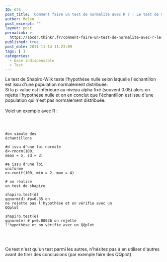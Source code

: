 ```yaml
---
ID: 676
post_title: 'Comment faire un test de normalité avec R ? : Le test de Shapiro-Wilk'
author: Melen
post_excerpt: ""
layout: post
permalink: >
  https://abcdr.thinkr.fr/comment-faire-un-test-de-normalite-avec-r-le-test-de-shapiro-wilk/
published: true
post_date: 2011-11-14 11:23:09
tags: [ ]
categories:
  - base indispensable
  - Test
---
```

Le test de Shapiro-Wilk teste l'hypothèse nulle selon laquelle l'échantillon est issu d'une population normalement distribuée. <br />Si la p-value est inférieure au niveau alpha fixé (souvent 0.05) alors on rejette l'hypothèse nulle et on en conclut que l'échantillon est issu d'une population qui n'est pas normalement distribuée.<br /><br />Voici un exemple avec R :<br /><br /> <pre><code><br /><br />#on simule des échantillons<br /><br />#d issu d'une loi normale<br />d&lt;-rnorm(100, mean = 5, sd = 3)<br /><br />#e issu d'une loi uniforme<br />e&lt;-runif(100, min = 2, max = 4)<br /><br /># on réalise un test de shapiro<br /><br />shapiro.test(d)<br />qqnorm(d) #p=0.35 on ne rejette pas l'hypothèse et on vérifie avec un QQplot<br /><br />shapiro.test(e)<br />qqnorm(e) # p=0.00036 on rejette l'hypothèse et on vérifie avec un QQplot<br /><br /></code></pre> <br /><br />Ce test n'est qu'un test parmi les autres, n'hésitez pas à en utiliser d'autres avant de tirer des conclusions (par exemple faire des QQplot).<br /><br />